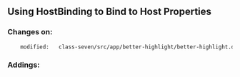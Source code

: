 ## Using HostBinding to Bind to Host Properties ##




### Changes on: ###
```sh
    modified:   class-seven/src/app/better-highlight/better-highlight.directive.ts          # lines 7,25,30

```

### Addings: ###

```sh

```
